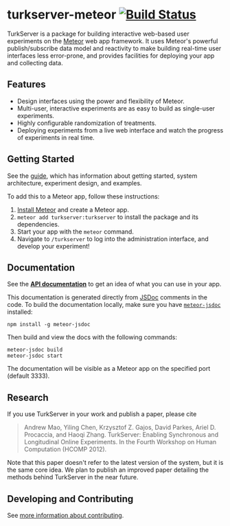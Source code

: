 turkserver-meteor [![Build Status](https://travis-ci.org/TurkServer/turkserver-meteor.svg)](https://travis-ci.org/TurkServer/turkserver-meteor)
=================

TurkServer is a package for building interactive web-based user experiments on
the [Meteor](https://www.meteor.com/) web app framework. It uses Meteor's
powerful publish/subscribe data model and reactivity to make building 
real-time user interfaces less error-prone, and provides facilities for 
deploying your app and collecting data.

## Features

- Design interfaces using the power and flexibility of Meteor.
- Multi-user, interactive experiments are as easy to build as single-user experiments.
- Highly configurable randomization of treatments.
- Deploying experiments from a live web interface and watch the progress of experiments in real time.

## Getting Started

See the [guide](http://turkserver.readthedocs.io/), which has information about 
getting started, system architecture, experiment design, and examples.
 
To add this to a Meteor app, follow these instructions: 

1. [Install Meteor](http://docs.meteor.com/#quickstart) and create a Meteor app.
3. `meteor add turkserver:turkserver` to install the package and its dependencies.
4. Start your app with the `meteor` command.
5. Navigate to `/turkserver` to log into the administration interface, and 
develop your experiment!

## Documentation

See the **[API documentation](http://turkserver.meteorapp.com)** to get an idea
of what you can use in your app.

This documentation is generated directly from [JSDoc](http://usejsdoc.org/)
comments in the code. To build the documentation locally, make sure you have
[`meteor-jsdoc`](https://www.npmjs.com/package/meteor-jsdoc) installed:

```
npm install -g meteor-jsdoc
```

Then build and view the docs with the following commands:

```
meteor-jsdoc build
meteor-jsdoc start
```

The documentation will be visible as a Meteor app on the specified port (default 3333).

## Research

If you use TurkServer in your work and publish a paper, please cite

> Andrew Mao, Yiling Chen, Krzysztof Z. Gajos, David Parkes, Ariel D. Procaccia, and Haoqi Zhang. TurkServer: Enabling Synchronous and Longitudinal Online Experiments. In the Fourth Workshop on Human Computation (HCOMP 2012). 

Note that this paper doesn't refer to the latest version of the system, but it
 is the same core idea. We plan to publish an improved paper detailing the 
 methods behind TurkServer in the near future. 

## Developing and Contributing

See [more information about contributing](contributing.md).
